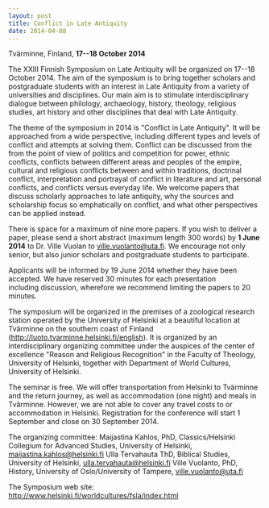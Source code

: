 ```yaml
---
layout: post
title: Conflict in Late Antiquity
date: 2014-04-08
---
```


Tvärminne, Finland, **17--18 October 2014**

The XXIII Finnish
Symposium on Late Antiquity will be organized on 17--18 October 2014.
The aim of the symposium is to bring together scholars and postgraduate
students with an interest in Late Antiquity from a variety of
universities and disciplines. Our main aim is to stimulate
interdisciplinary dialogue between philology, archaeology, history,
theology, religious studies, art history and other disciplines that deal
with Late Antiquity.

The theme of the symposium in 2014 is
"Conflict in Late Antiquity". It will be approached from a wide
perspective, including different types and levels of conflict and
attempts at solving them. Conflict can be discussed from the from the
point of view of politics and competition for power, ethnic conflicts,
conflicts between different areas and peoples of the empire, cultural
and religious conflicts between and within traditions, doctrinal
conflict, interpretation and portrayal of conflict in literature and
art, personal conflicts, and conflicts versus everyday life. We welcome
papers that discuss scholarly approaches to late antiquity, why the
sources and scholarship focus so emphatically on conflict, and what
other perspectives can be applied instead.

There is space for
a maximum of nine more papers. If you wish to deliver a paper, please
send a short abstract (maximum length 300 words) by **1 June 2014** to
Dr. Ville Vuolan to <ville.vuolanto@uta.fi>. We encourage not only
senior, but also junior scholars and postgraduate students to
participate.

Applicants will be informed by 19 June 2014
whether they have been accepted. We have reserved 30 minutes for each
presentation including discussion, wherefore we recommend limiting the
papers to 20 minutes.

The symposium will be organized in the
premises of a zoological research station operated by the University of
Helsinki at a beautiful location at Tvärminne on the southern coast of
Finland (<http://luoto.tvarminne.helsinki.fi/english>). It is organized
by an interdisciplinary organizing committee under the auspices of the
center of excellence "Reason and Religious Recognition" in the Faculty
of Theology, University of Helsinki, together with Department of World
Cultures, University of Helsinki.

The seminar is free. We
will offer transportation from Helsinki to Tvärminne and the return
journey, as well as accommodation (one night) and meals in Tvärminne.
However, we are not able to cover any travel costs to or accommodation
in Helsinki. Registration for the conference will start 1 September and
close on 30 September 2014.

The organizing
committee:
Maijastina Kahlos, PhD, Classics/Helsinki Collegium for
Advanced Studies, University of Helsinki,
<maijastina.kahlos@helsinki.fi>
Ulla Tervahauta ThD, Biblical
Studies, University of Helsinki,
<ulla.tervahauta@helsinki.fi>
Ville Vuolanto, PhD, History,
University of Oslo/University of Tampere,
<ville.vuolanto@uta.fi>

The Symposium web site:
<http://www.helsinki.fi/worldcultures/fsla/index.html>
